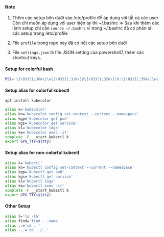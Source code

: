 #### Note
1. Thêm các setup bên dưới vào /etc/profile để áp dụng với tất cả các user
Còn chỉ muốn áp dụng với user hiện tại thì ~/.bashrc
=> Sau khi thêm các lệnh setup chỉ cần `source ~/.bashrc` vì trong ~/.bashrc đã có phần tải các setup trong /etc/profile

2. File `profile` trong repo này đã có hết các setup bên dưới 

3. File `settings.json` là file JSON setting của powershell7, thêm các shortcut keys.

#### Setup for colorful bash

```bash
PS1='\[\033[1;36m\]\u\[\033[1;31m\]@\[\033[1;32m\]\h:\[\033[1;35m\]\w\[\033[1;31m\]\$\[\033[0m\] '
```

#### Setup alias for colorful kubectl

```bash
apt install kubecolor 
```

```bash	
alias k='kubecolor'
alias kn='kubecolor config set-context --current --namespace'
alias kgp='kubecolor get pod'
alias kgs='kubecolor get service'
alias kl='kubecolor logs'
alias ke='kubecolor exec -it'
complete -F __start_kubectl k
export GPG_TTY=$(tty)
```

#### Setup alias for non-colorful kubectl 

```bash
alias k='kubectl'
alias kn='kubectl config set-context --current --namespace'
alias kgp='kubectl get pod'
alias kgs='kubectl get service'
alias kl='kubectl logs'
alias ke='kubectl exec -it'
complete -F __start_kubectl k
export GPG_TTY=$(tty)
```


#### Other Setup
```bash	
alias l='ls -lh'
alias find='find . -name '
alias ..='cd ..'
alias ...='cd ../..'
```
